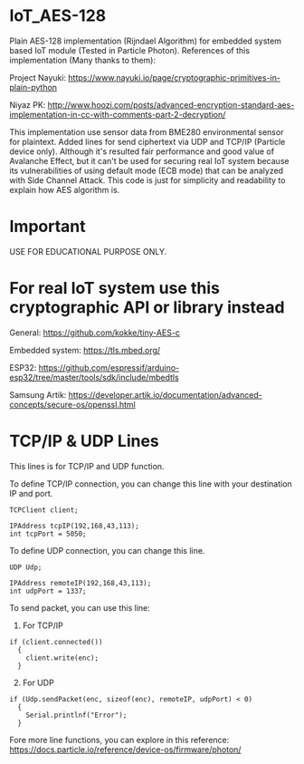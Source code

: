 # IoT_AES-128
Plain AES-128 implementation (Rijndael Algorithm) for embedded system based IoT module (Tested in Particle Photon).
References of this implementation (Many thanks to them):

Project Nayuki: https://www.nayuki.io/page/cryptographic-primitives-in-plain-python

Niyaz PK: http://www.hoozi.com/posts/advanced-encryption-standard-aes-implementation-in-cc-with-comments-part-2-decryption/

This implementation use sensor data from BME280 environmental sensor for plaintext. Added lines for send ciphertext via UDP and TCP/IP (Particle device only). Although it's resulted fair performance and good value of Avalanche Effect, but it can't be used for securing real IoT system because its vulnerabilities of using default mode (ECB mode) that can be analyzed with Side Channel Attack. This code is just for simplicity and readability to explain how AES algorithm is.

# Important
USE FOR EDUCATIONAL PURPOSE ONLY.

# For real IoT system use this cryptographic API or library instead

General: https://github.com/kokke/tiny-AES-c

Embedded system: https://tls.mbed.org/

ESP32: https://github.com/espressif/arduino-esp32/tree/master/tools/sdk/include/mbedtls

Samsung Artik: https://developer.artik.io/documentation/advanced-concepts/secure-os/openssl.html

# TCP/IP & UDP Lines
This lines is for TCP/IP and UDP function.

To define TCP/IP connection, you can change this line with your destination IP and port.
```
TCPClient client;

IPAddress tcpIP(192,168,43,113);
int tcpPort = 5050;
```

To define UDP connection, you can change this line.
```
UDP Udp;

IPAddress remoteIP(192,168,43,113);
int udpPort = 1337;
```

To send packet, you can use this line:
1. For TCP/IP
```
if (client.connected())
  {
    client.write(enc);
  }
```

2. For UDP
```
if (Udp.sendPacket(enc, sizeof(enc), remoteIP, udpPort) < 0)
  {
    Serial.printlnf("Error");
  }
```

Fore more line functions, you can explore in this reference: https://docs.particle.io/reference/device-os/firmware/photon/
